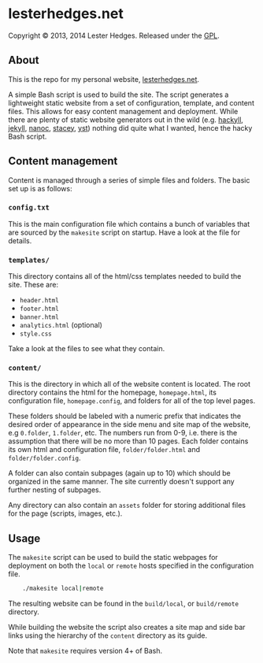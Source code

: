 # lesterhedges.net

Copyright &copy; 2013, 2014 Lester Hedges.
Released under the [GPL](http://www.gnu.org/copyleft/gpl.html).

## About
This is the repo for my personal website, [lesterhedges.net](http://lesterhedges.net).

A simple Bash script is used to build the site. The script generates a
lightweight static website from a set of configuration, template, and
content files. This allows for easy content management and deployment.
While there are plenty of static website generators out in the wild
(e.g. [hackyll](http://jaspervdj.be/hakyll/index.html), [jekyll](http://jekyllrb.com/),
[nanoc](http://nanoc.ws/), [stacey](http://www.staceyapp.com/),
[yst](http://github.com/jgm/yst)) nothing did quite what I wanted, hence the
hacky Bash script.

## Content management
Content is managed through a series of simple files and folders. The basic set
up is as follows:

### `config.txt`
This is the main configuration file which contains a bunch of variables that
are sourced by the `makesite` script on startup. Have a look at the file for
details.

### `templates/`

This directory contains all of the html/css templates needed to build the
site. These are:

* `header.html`
* `footer.html`
* `banner.html`
* `analytics.html` (optional)
* `style.css`

Take a look at the files to see what they contain.

### `content/`

This is the directory in which all of the website content is located. The
root directory contains the html for the homepage, `homepage.html`,
its configuration file, `homepage.config`, and folders for all of the top
level pages.

These folders should be labeled with a numeric prefix that indicates the
desired order of appearance in the side menu and site map of the website,
e.g `0.folder`, `1.folder`, etc. The numbers run from 0-9, i.e. there is
the assumption that there will be no more than 10 pages. Each folder contains
its own html and configuration file,
`folder/folder.html` and `folder/folder.config`.

A folder can also contain subpages (again up to 10) which should be
organized in the same manner. The site currently doesn't support any
further nesting of subpages.

Any directory can also contain an `assets` folder for storing additional
files for the page (scripts, images, etc.).

## Usage
The `makesite` script can be used to build the static webpages for deployment
on both the `local` or `remote` hosts specified in the configuration file.

``` sh
	./makesite local|remote
```

The resulting website can be found in the `build/local`, or `build/remote`
directory.

While building the website the script also creates a site map and side bar
links using the hierarchy of the `content` directory as its guide.

Note that `makesite` requires version 4+ of Bash.
